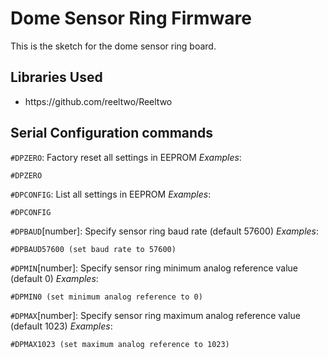 # Dome Sensor Ring Firmware

This is the sketch for the dome sensor ring board.

## Libraries Used

<ul>
<li>https://github.com/reeltwo/Reeltwo</li>
</ul>

## Serial Configuration commands

`#DPZERO`:
Factory reset all settings in EEPROM
*Examples*:

    #DPZERO

`#DPCONFIG`:
List all settings in EEPROM
*Examples*:

    #DPCONFIG

`#DPBAUD`[number]:
Specify sensor ring baud rate (default 57600)
*Examples*:

    #DPBAUD57600 (set baud rate to 57600)

`#DPMIN`[number]:
Specify sensor ring minimum analog reference value (default 0)
*Examples*:

    #DPMIN0 (set minimum analog reference to 0)

`#DPMAX`[number]:
Specify sensor ring maximum analog reference value (default 1023)
*Examples*:

    #DPMAX1023 (set maximum analog reference to 1023)
